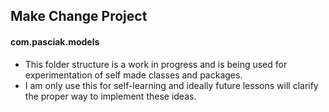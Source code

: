 ## Make Change Project

#### com.pasciak.models

- This folder structure is a work in progress and is being used for experimentation of self made classes and packages.
- I am only use this for self-learning and ideally future lessons will clarify the proper way to implement these ideas.
